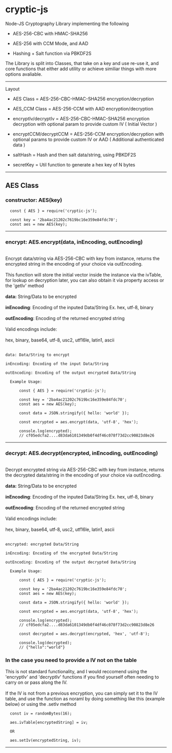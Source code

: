 # cryptic-js

Node-JS Cryptography Library implementing the following

- AES-256-CBC with HMAC-SHA256

- AES-256 with CCM Mode, and AAD

- Hashing + Salt function via PBKDF2S

The Library is split into Classes, that take on a key and use re-use it, and core functions that either add utility or achieve similiar things with more options avaliable.
____
Layout

- AES Class = AES-256-CBC-HMAC-SHA256 encryption/decryption
- AES_CCM Class = AES-256-CCM with AAD encryption/decryption

- encryptIv/decryptIv = AES-256-CBC-HMAC-SHA256 encryption decryption with optional param to provide custom IV ( Initial Vector )

- encryptCCM/decryptCCM = AES-256-CCM encryption/decryption with optional params to provide custom IV or AAD ( Additional authenticated data )

- saltHash = Hash and then salt data/string, using PBKDF2S

- secretKey = Util function to generate a hex key of N bytes
_________

## <b>AES Class</b>

### <b>constructor:</b> AES(key)

```
  const { AES } = require('cryptic-js');

  const key = '2ba4ac21202c7619bc16e359e84fdc70';
  const aes = new AES(key);
```
_________


### <b>encrypt:</b> AES.encrypt(data, inEncoding, outEncoding)
<br>
Encrypt data/string via AES-256-CBC with key from instance, returns the encrypted string in the encoding of your choice via outEncoding.
<br><br>
This function will store the initial vector inside the instance via the ivTable, for lookup on decryption later, you can also obtain it via property access or the 'getIv' method
<br><br>
<b>data:</b> String/Data to be encrypted
<br><br>
<b>inEncoding</b>: Encoding of the inputed Data/String Ex. hex, utf-8, binary
<br><br>
<b>outEncoding</b>: Encoding of the returned encrypted string
<br><br>
Valid encodings include:
<br><br>
hex, binary, base64, utf-8, usc2, utf16le, latin1, ascii
<br><br>

```
data: Data/String to encrypt

inEncoding: Encoding of the input Data/String

outEncoding: Encoding of the output encrypted Data/String

  Example Usage:

      const { AES } = require('cryptic-js');

      const key = '2ba4ac21202c7619bc16e359e84fdc70';
      const aes = new AES(key);

      const data = JSON.stringify({ hello: 'world' });

      const encrypted = aes.encrypt(data, 'utf-8', 'hex');

      console.log(encrypted);
      // cf05edcfa2....d83da6101349db0f4df46c078f73d2cc90823d8e26
```

_________



### <b>decrypt:</b> AES.decrypt(encrypted, inEncoding, outEncoding)
<br>
Decrypt encrypted string via AES-256-CBC with key from instance, returns the decrypted data/string in the encoding of your choice via outEncoding.
<br><br>
<b>data:</b> String/Data to be encrypted
<br><br>
<b>inEncoding</b>: Encoding of the inputed Data/String Ex. hex, utf-8, binary
<br><br>
<b>outEncoding</b>: Encoding of the returned encrypted string
<br><br>
Valid encodings include:
<br><br>
hex, binary, base64, utf-8, usc2, utf16le, latin1, ascii
<br><br>

```
encrypted: encrypted Data/String

inEncoding: Encoding of the encrypted Data/String

outEncoding: Encoding of the output decrypted Data/String

  Example Usage:

      const { AES } = require('cryptic-js');

      const key = '2ba4ac21202c7619bc16e359e84fdc70';
      const aes = new AES(key);

      const data = JSON.stringify({ hello: 'world' });

      const encrypted = aes.encrypt(data, 'utf-8', 'hex');

      console.log(encrypted);
      // cf05edcfa2....d83da6101349db0f4df46c078f73d2cc90823d8e26

      const decrypted = aes.decrypt(encrypted, 'hex', 'utf-8');

      console.log(decrypted);
      // {"hello":"world"}
```


### In the case you need to provide a IV not on the table
This is not standard functionality, and I would reccomend using the 'encryptIv' and 'decryptIv' functions if you find yourself often needing to carry on or pass along the IV.
<br><br>
If the IV is not from a previous encryption, you can simply set it to the IV table, and use the function as noraml by doing something like this (example below) or using the .setIv method

```
  const iv = randomBytes(16);

  aes.ivTable[encryptedString] = iv;

  OR

  aes.setIv(encryptedString, iv);
```
___